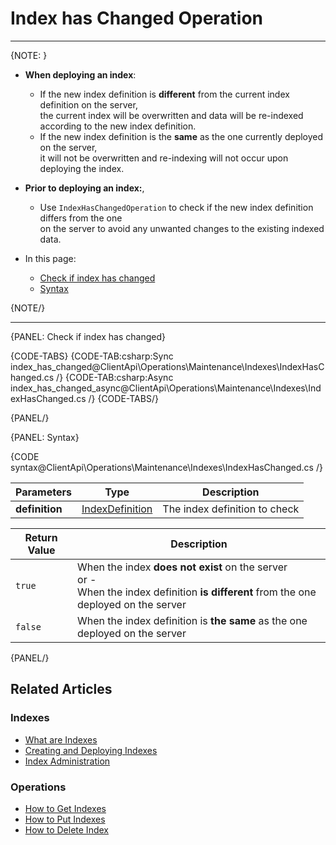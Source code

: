 # Index has Changed Operation

 ---

{NOTE: }

* **When deploying an index**:  
  * If the new index definition is **different** from the current index definition on the server,  
    the current index will be overwritten and data will be re-indexed according to the new index definition.
  * If the new index definition is the **same** as the one currently deployed on the server,  
    it will not be overwritten and re-indexing will not occur upon deploying the index.

* **Prior to deploying an index:**,  
  * Use `IndexHasChangedOperation` to check if the new index definition differs from the one  
    on the server to avoid any unwanted changes to the existing indexed data.  

* In this page:
    * [Check if index has changed](../../../../client-api/operations/maintenance/indexes/index-has-changed#check-if-index-has-changed)
    * [Syntax](../../../../client-api/operations/maintenance/indexes/index-has-changed#syntax)

{NOTE/}

---

{PANEL: Check if index has changed}


{CODE-TABS}
{CODE-TAB:csharp:Sync index_has_changed@ClientApi\Operations\Maintenance\Indexes\IndexHasChanged.cs /}
{CODE-TAB:csharp:Async index_has_changed_async@ClientApi\Operations\Maintenance\Indexes\IndexHasChanged.cs /}
{CODE-TABS/}

{PANEL/}

{PANEL: Syntax}

{CODE syntax@ClientApi\Operations\Maintenance\Indexes\IndexHasChanged.cs /}

| Parameters | Type | Description |
| - | - | - |
| **definition** | [IndexDefinition](../../../../client-api/operations/maintenance/indexes/put-indexes#indexDefinition) | The index definition to check |

| Return Value | Description |
| - | - |
| `true` | When the index **does not exist** on the server<br>or -<br>When the index definition **is different** from the one deployed on the server  |
| `false` | When the index definition is **the same** as the one deployed on the server |

{PANEL/}

## Related Articles

### Indexes

- [What are Indexes](../../../../indexes/what-are-indexes)
- [Creating and Deploying Indexes](../../../../indexes/creating-and-deploying)
- [Index Administration](../../../../indexes/index-administration)

### Operations

- [How to Get Indexes](../../../../client-api/operations/maintenance/indexes/get-indexes)
- [How to Put Indexes](../../../../client-api/operations/maintenance/indexes/put-indexes)
- [How to Delete Index](../../../../client-api/operations/maintenance/indexes/delete-index)

